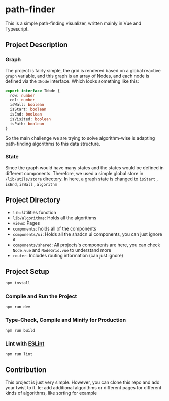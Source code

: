 # path-finder

This is a simple path-finding visualizer, written mainly in Vue and Typescript.

## Project Description

### Graph
The project is fairly simple, the grid is rendered based on a global reactive `graph` variable, and this graph is an array of Nodes, and each node is defined via the `INode` interface. Which looks something like this:
```typescript
export interface INode {
  row: number
  col: number
  isWall: boolean
  isStart: boolean
  isEnd: boolean
  isVisited: boolean
  isPath: boolean
}
```
So the main challenge we are trying to solve algorithm-wise is adapting path-finding algorithms to this data structure.

### State
Since the graph would have many states and the states would be defined in different components. Therefore, we used a simple global store in `/lib/utils/store` directory. In here, a graph state is changed to `isStart` , `isEnd`, `isWall` , `algorithm`

## Project Directory 
- `lib`: Utilities function
- `lib/algorithms`: Holds all the algorithms
- `views`: Pages
- `components`: holds all of the components
- `components/ui`: Holds all the shadcn ui components, you can just ignore it
- `components/shared`: All projects's components are here, you can check `Node.vue` and `NodeGrid.vue` to understand more
- `router`: Includes routing information (can just ignore)

## Project Setup

```sh
npm install
```

### Compile and Run the Project

```sh
npm run dev
```

### Type-Check, Compile and Minify for Production

```sh
npm run build
```

### Lint with [ESLint](https://eslint.org/)

```sh
npm run lint
```
## Contribution
This project is just very simple. However, you can clone this repo and add your twist to it. Ie: add additional algorithms or different pages for different kinds of algorithms, like sorting for example
